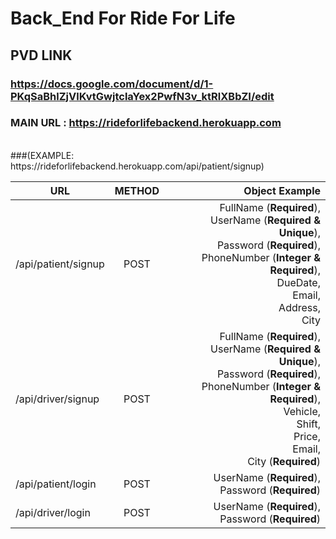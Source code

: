 # Back_End For Ride For Life

## PVD LINK

### https://docs.google.com/document/d/1-PKqSaBhlZjVlKvtGwjtclaYex2PwfN3v_ktRlXBbZI/edit

### MAIN URL : https://rideforlifebackend.herokuapp.com 
<br/>
###(EXAMPLE: https://rideforlifebackend.herokuapp.com/api/patient/signup)

| URL  | METHOD | Object Example |
| ---- | :----: | ---------------: |
| /api/patient/signup |  POST  |  FullName (<strong>Required</strong>),<br/> UserName (<strong>Required & Unique</strong>),<br/> Password (<strong>Required</strong>), <br/> PhoneNumber (<strong>Integer & Required</strong>),<br/> DueDate,<br/> Email,<br/> Address,<br/> City       |
| /api/driver/signup |  POST  |  FullName (<strong>Required</strong>),<br/> UserName (<strong>Required & Unique</strong>),<br/> Password (<strong>Required</strong>), <br/> PhoneNumber (<strong>Integer & Required</strong>),<br/> Vehicle,<br/> Shift,<br/> Price,<br/> Email, <br/> City (<strong>Required</strong>)       |
| /api/patient/login |  POST  |     UserName (<strong>Required</strong>), <br/> Password (<strong>Required</strong>)             |
| /api/driver/login |  POST  |     UserName (<strong>Required</strong>), <br/> Password (<strong>Required</strong>)            |
